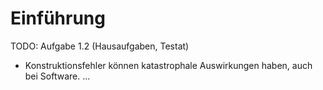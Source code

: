 # Einführung

TODO: Aufgabe 1.2 (Hausaufgaben, Testat)

- Konstruktionsfehler können katastrophale Auswirkungen haben, auch bei Software.
...
